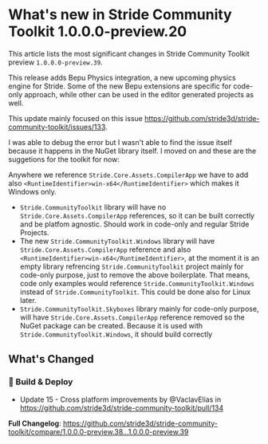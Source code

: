 # What's new in Stride Community Toolkit 1.0.0.0-preview.20

This article lists the most significant changes in Stride Community Toolkit preview `1.0.0.0-preview.39`.

This release adds Bepu Physics integration, a new upcoming physics engine for Stride. Some of the new Bepu extensions are specific for code-only approach, while other can be used in the editor generated projects as well.

This update mainly focused on this issue https://github.com/stride3d/stride-community-toolkit/issues/133.

I was able to debug the error but I wasn't able to find the issue itself because it happens in the NuGet library itself. I moved on and these are the suggetions for the toolkit for now:

Anywhere we reference `Stride.Core.Assets.CompilerApp` we have to add also `<RuntimeIdentifier>win-x64</RuntimeIdentifier>` which makes it Windows only. 

- `Stride.CommunityToolkit` library will have no `Stride.Core.Assets.CompilerApp` references, so it can be built correctly and be platfom agnostic. Should work in code-only and regular Stride Projects.
- The new `Stride.CommunityToolkit.Windows` library will have `Stride.Core.Assets.CompilerApp` reference and also `<RuntimeIdentifier>win-x64</RuntimeIdentifier>`, at the moment it is an empty library refrencing  `Stride.CommunityToolkit` project mainly for code-only purpose, just to remove the above boilerplate. That means, code only examples would reference  `Stride.CommunityToolkit.Windows` instead of  `Stride.CommunityToolkit`. This could be done also for Linux later.
- `Stride.CommunityToolkit.Skyboxes` library mainly for code-only purpose, will have `Stride.Core.Assets.CompilerApp` reference removed so the NuGet package can be created. Because it is used with `Stride.CommunityToolkit.Windows`, it should build correctly

<!-- Release notes generated using configuration in .github/release.yml at main -->

## What's Changed
### 🔁 Build & Deploy
* Update 15 - Cross platform improvements by @VaclavElias in https://github.com/stride3d/stride-community-toolkit/pull/134


**Full Changelog**: https://github.com/stride3d/stride-community-toolkit/compare/1.0.0.0-preview.38...1.0.0.0-preview.39